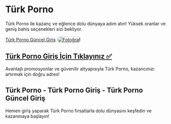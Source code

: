 <h1>Türk Porno</h1>
<p>Türk Porno ile kazanç ve eğlence dolu dünyaya adım atın! Yüksek oranlar ve geniş bahis seçenekleri sizi bekliyor.</p>  
<a href="https://t2m.io/2284401" title="Türk Porno Güncel Giriş">Türk Porno Güncel Giriş</a>  

<a href="https://ibb.co/yB69mfS" title="Görüntüyü Tam Boyut Gör">
    <img src="https://i.ibb.co/yB69mfS/photo-2025-01-25-17-33-01.jpg" alt="Fotoğraf" style="max-width: 100%; border: 2px solid #ddd; border-radius: 10px;">
  

<h2><a href="https://t2m.io/2284401">Türk Porno Giriş İçin Tıklayınız ✅</a></h2>  
<p>Avantajlı promosyonlar ve güvenilir altyapısıyla Türk Porno, kazancınızı artırmak için doğru adres!</p>  

<h2>Türk Porno - Türk Porno Giriş - Türk Porno Güncel Giriş</h2>  
<p>Hemen giriş yaparak Türk Porno fırsatlarla dolu dünyasını keşfedin ve kazanmaya başlayın!</p>
